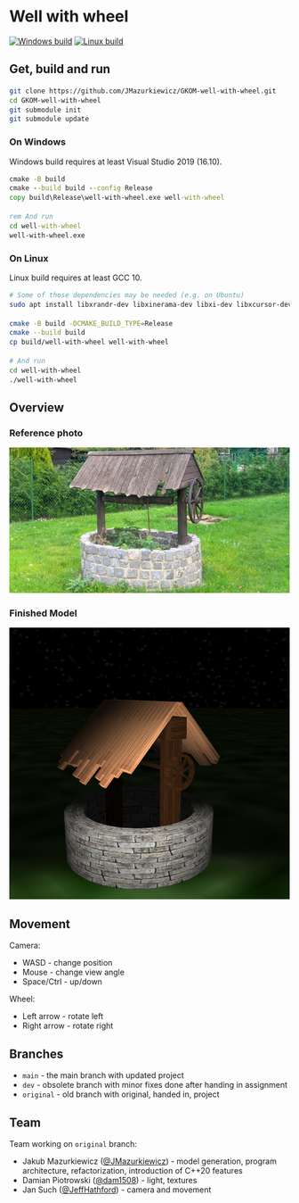 # Well with wheel

[![Windows build](https://github.com/JMazurkiewicz/GKOM-well-with-wheel/actions/workflows/windows.yaml/badge.svg)](https://github.com/JMazurkiewicz/GKOM-well-with-wheel/actions/workflows/windows.yaml)
[![Linux build](https://github.com/JMazurkiewicz/GKOM-well-with-wheel/actions/workflows/linux.yaml/badge.svg)](https://github.com/JMazurkiewicz/GKOM-well-with-wheel/actions/workflows/linux.yaml)

## Get, build and run

```bash
git clone https://github.com/JMazurkiewicz/GKOM-well-with-wheel.git
cd GKOM-well-with-wheel
git submodule init
git submodule update
```

### On Windows

Windows build requires at least Visual Studio 2019 (16.10).

```bat
cmake -B build
cmake --build build --config Release
copy build\Release\well-with-wheel.exe well-with-wheel

rem And run
cd well-with-wheel
well-with-wheel.exe
```

### On Linux

Linux build requires at least GCC 10.

```bash
# Some of those dependencies may be needed (e.g. on Ubuntu)
sudo apt install libxrandr-dev libxinerama-dev libxi-dev libxcursor-dev libglu1-mesa-dev

cmake -B build -DCMAKE_BUILD_TYPE=Release
cmake --build build
cp build/well-with-wheel well-with-wheel

# And run
cd well-with-wheel
./well-with-wheel
```

## Overview

### Reference photo

![ref](docs/img/ref.png)

### Finished Model

![finished](docs/img/finished.png)

## Movement

Camera:

* WASD - change position
* Mouse - change view angle
* Space/Ctrl - up/down

Wheel:

* Left arrow - rotate left
* Right arrow - rotate right

## Branches

* `main` - the main branch with updated project
* `dev` - obsolete branch with minor fixes done after handing in assignment
* `original` - old branch with original, handed in, project

## Team

Team working on `original` branch:

* Jakub Mazurkiewicz ([@JMazurkiewicz](https://github.com/JMazurkiewicz)) - model generation, program architecture, refactorization, introduction of C++20 features
* Damian Piotrowski ([@dam1508](https://github.com/dam1508)) - light, textures
* Jan Such ([@JeffHathford](https://github.com/JeffHathford)) - camera and movement
